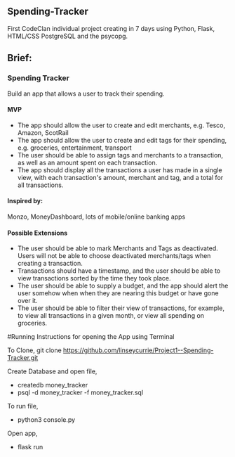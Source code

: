 ## Spending-Tracker
First CodeClan individual project creating in 7 days using Python, Flask, HTML/CSS PostgreSQL and the psycopg.

## Brief:

### Spending Tracker

Build an app that allows a user to track their spending.

#### MVP

* The app should allow the user to create and edit merchants, e.g. Tesco, Amazon, ScotRail
* The app should allow the user to create and edit tags for their spending, e.g. groceries, entertainment, transport
* The user should be able to assign tags and merchants to a transaction, as well as an amount spent on each transaction.
* The app should display all the transactions a user has made in a single view, with each transaction's amount, merchant and tag, and a total for all transactions.

#### Inspired by:

Monzo, MoneyDashboard, lots of mobile/online banking apps

#### Possible Extensions

* The user should be able to mark Merchants and Tags as deactivated. Users will not be able to choose deactivated merchants/tags when creating a transaction. 
* Transactions should have a timestamp, and the user should be able to view transactions sorted by the time they took place.
* The user should be able to supply a budget, and the app should alert the user somehow when when they are nearing this budget or have gone over it.
* The user should be able to filter their view of transactions, for example, to view all transactions in a given month, or view all spending on groceries.



#Running Instructions for opening the App using Terminal

To Clone,
git clone https://github.com/linseycurrie/Project1--Spending-Tracker.git

Create Database and open file,
 - createdb money_tracker
 - psql -d money_tracker -f money_tracker.sql

To run file,
 - python3 console.py

Open app,
- flask run

